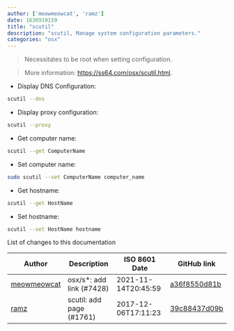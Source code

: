 ```yaml
---
author: ['meowmeowcat', 'ramz']
date: 1636919159
title: "scutil"
description: "scutil, Manage system configuration parameters."
categories: "osx"
---
```

> Necessitates to be root when setting configuration.

> More information: <https://ss64.com/osx/scutil.html>.

- Display DNS Configuration:

```bash
scutil --dns
```

- Display proxy configuration:

```bash
scutil --proxy
```

- Get computer name:

```bash
scutil --get ComputerName
```

- Set computer name:

```bash
sudo scutil --set ComputerName computer_name
```

- Get hostname:

```bash
scutil --get HostName
```

- Set hostname:

```bash
scutil --set HostName hostname
```
List of changes to this documentation


Author | Description | ISO 8601 Date | GitHub link
------|-----|-----|-----
[meowmeowcat](mailto:meowmeowcat1211@gmail.com) | osx/s*: add link (#7428) | 2021-11-14T20:45:59 | [a36f8550d81b](https://github.com/tldr-pages/tldr/commit/a36f8550d81be6fbe04cb43f3d0a34f30e024b86)
[ramz](mailto:ramzthecoder@gmail.com) | scutil: add page (#1761) | 2017-12-06T17:11:23 | [39c88437d09b](https://github.com/tldr-pages/tldr/commit/39c88437d09bdded4b3bed6f1939367297042875)

